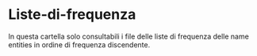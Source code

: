 # Liste-di-frequenza
In questa cartella solo consultabili i file delle liste di frequenza delle name entities in ordine di frequenza discendente.
